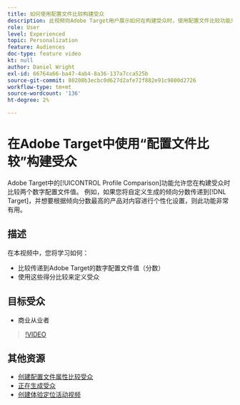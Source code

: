 ```yaml
---
title: 如何使用配置文件比较构建受众
description: 此视频向Adobe Target用户展示如何在构建受众时，使用配置文件比较功能来相互比较两个数字配置文件值。
role: User
level: Experienced
topic: Personalization
feature: Audiences
doc-type: feature video
kt: null
author: Daniel Wright
exl-id: 66764a66-ba47-4ab4-8a36-137a7cca525b
source-git-commit: 80208b3ecbc0d627d2afe72f882e91c9800d2726
workflow-type: tm+mt
source-wordcount: '136'
ht-degree: 2%

---
```


# 在Adobe Target中使用“配置文件比较”构建受众

Adobe Target中的[!UICONTROL Profile Comparison]功能允许您在构建受众时比较两个数字配置文件值。 例如，如果您将自定义生成的倾向分数传递到[!DNL Target]，并想要根据倾向分数最高的产品对内容进行个性化设置，则此功能非常有用。

## 描述

在本视频中，您将学习如何：

* 比较传递到Adobe Target的数字配置文件值（分数）
* 使用这些得分比较来定义受众

## 目标受众

* 商业从业者

>[!VIDEO](https://video.tv.adobe.com/v/23218/?quality=12)

## 其他资源

* [创建配置文件属性比较受众](https://experienceleague.adobe.com/docs/target/using/audiences/create-audiences/creating-a-profile-attribute-comparison-audience.html?lang=en)
* [正在生成受众](https://experienceleague.adobe.com/docs/target/using/audiences/create-audiences/create-audience.html?lang=en)
* [创建体验定位活动视频](../activities/create-experience-targeting-activities.md)
